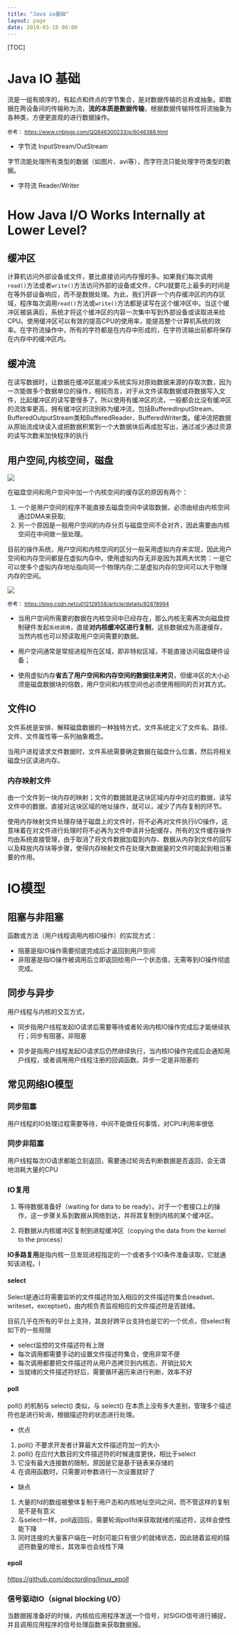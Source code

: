 ```yaml
---
title: "Java io基础"
layout: page
date: 2019-03-18 00:00
---
```


[TOC]

# Java IO 基础

流是一组有顺序的，有起点和终点的字节集合，是对数据传输的总称或抽象。即数据在两设备间的传输称为流，**流的本质是数据传输**，根据数据传输特性将流抽象为各种类，方便更直观的进行数据操作。

<small>参考： https://www.cnblogs.com/QQ846300233/p/6046388.html</small>

* 字节流 InputStream/OutStream

字节流能处理所有类型的数据（如图片、avi等），而字符流只能处理字符类型的数据。

* 字符流 Reader/Writer

# How Java I/O Works Internally at Lower Level?

## 缓冲区

计算机访问外部设备或文件，要比直接访问内存慢的多。如果我们每次调用`read()`方法或者`write()`方法访问外部的设备或文件，CPU就要花上最多的时间是在等外部设备响应，而不是数据处理。为此，我们开辟一个内存缓冲区的内存区域，程序每次调用`read()`方法或`write()`方法都是读写在这个缓冲区中。当这个缓冲区被装满后，系统才将这个缓冲区的内容一次集中写到外部设备或读取进来给CPU。使用缓冲区可以有效的提高CPU的使用率，能提高整个计算机系统的效率。在字符流操作中，所有的字符都是在内存中形成的，在字符流输出前都将保存在内存中的缓冲区内。

## 缓冲流

在读写数据时，让数据在缓冲区能减少系统实际对原始数据来源的存取次数，因为一次能做多个数据单位的操作，相较而言，对于从文件读取数据或将数据写入文件，比起缓冲区的读写要慢多了。所以使用有缓冲区的流，一般都会比没有缓冲区的流效率更高，拥有缓冲区的流别称为缓冲流，包括BufferedInputStream、BufferedOutputStream类和BufferedReader、BufferedWriter类。缓冲流把数据从原始流成块读入或把数据积累到一个大数据块后再成批写出，通过减少通过资源的读写次数来加快程序的执行

## 用户空间,内核空间，磁盘

![](https://raw.githubusercontent.com/doctording/sword_at_offer/master/content/java_io/imgs/io_buffer.png)

在磁盘空间和用户空间中加一个内核空间的缓存区的原因有两个：

1. 一个是用户空间的程序不能直接去磁盘空间中读取数据，必须由经由内核空间通过DMA来获取;
2. 另一个原因是一般用户空间的内存分页与磁盘空间不会对齐，因此需要由内核空间在中间做一层处理。

目前的操作系统，用户空间和内核空间的区分一般采用虚拟内存来实现，因此用户空间和内存空间都是在虚拟内存中。使用虚拟内存无非是因为其两大优势：一是它可以使多个虚拟内存地址指向同一个物理内存;二是虚拟内存的空间可以大于物理内存的空间。

![](https://raw.githubusercontent.com/doctording/sword_at_offer/master/content/java_io/imgs/io_buffer_virtual.png)

<small>参考： https://blog.csdn.net/u012129558/article/details/82878994</small>

* 当用户空间所需要的数据在内核空间中已经存在，那么内核无需再次向磁盘控制硬件发起`系统调用`，直接**对内核缓冲区进行复制**，这些数据成为高速缓存，当然内核也可以预读取用户空间需要的数据。

* 用户空间通常是常规进程所在区域，即非特权区域，不能直接访问磁盘硬件设备；

* 使用虚拟内存**省去了用户空间和内存空间的数据往来拷贝**，但缓冲区的大小必须是磁盘数据块的倍数，用户空间和内核空间也必须使用相同的页对其方式。

## 文件IO

文件系统是安排、解释磁盘数据的一种独特方式，文件系统定义了文件名、路径、文件、文件属性等一系列抽象概念。

当用户进程请求文件数据时，文件系统需要确定数据在磁盘什么位置，然后将相关磁盘分区读进内存。

### 内存映射文件

由一个文件到一块内存的映射；文件的数据就是这块区域内存中对应的数据，读写文件中的数据，直接对这块区域的地址操作，就可以，减少了内存复制的环节。

使用内存映射文件处理存储于磁盘上的文件时，将不必再对文件执行I/O操作，这意味着在对文件进行处理时将不必再为文件申请并分配缓存，所有的文件缓存操作均由系统直接管理，由于取消了将文件数据加载到内存、数据从内存到文件的回写以及释放内存块等步骤，使得内存映射文件在处理大数据量的文件时能起到相当重要的作用。

# IO模型

## 阻塞与非阻塞

函数或方法（用户线程调用内核IO操作）的实现方式：

* 阻塞是指IO操作需要彻底完成后才返回到用户空间
* 非阻塞是指IO操作被调用后立即返回给用户一个状态值，无需等到IO操作彻底完成。

## 同步与异步

用户线程与内核的交互方式，

* 同步指用户线程发起IO请求后需要等待或者轮询内核IO操作完成后才能继续执行；同步有阻塞，非阻塞

* 异步是指用户线程发起IO请求后仍然继续执行，当内核IO操作完成后会通知用户线程，或者调用用户线程注册的回调函数。异步一定是非阻塞的

## 常见网络IO模型

### 同步阻塞

用户线程的IO处理过程需要等待，中间不能做任何事情，对CPU利用率很低

### 同步非阻塞

用户线程每次IO请求都能立刻返回，需要通过轮询去判断数据是否返回，会无谓地消耗大量的CPU

### IO复用

1. 等待数据准备好（waiting for data to be ready）。对于一个套接口上的操作，这一步骤关系到数据从网络到达，并将其复制到内核的某个缓冲区。

2. 将数据从内核缓冲区复制到进程缓冲区（copying the data from the kernel to the process）

**IO多路复用**是指内核一旦发现进程指定的一个或者多个IO条件准备读取，它就通知该进程。I

#### select

Select是通过将需要监听的文件描述符加入相应的文件描述符集合(readset、writeset，exceptset)，由内核负责监视相应的文件描述符是否就绪。

目前几乎在所有的平台上支持，其良好跨平台支持也是它的一个优点，但select有如下的一些局限

* select监控的文件描述符有上限
* 每次调用都需要手动的设置文件描述符集合，使用非常不便
* 每次调用都要把文件描述符从用户态拷贝到内核态，开销比较大
* 当就绪的文件描述符好后，需要循环遍历来进行判断，效率不好

#### poll

poll() 的机制与 select() 类似，与 select() 在本质上没有多大差别，管理多个描述符也是进行轮询，根据描述符的状态进行处理。

* 优点

1. poll() 不要求开发者计算最大文件描述符加一的大小
2. poll() 在应付大数目的文件描述符的时候速度更快，相比于select
3. 它没有最大连接数的限制，原因是它是基于链表来存储的
4. 在调用函数时，只需要对参数进行一次设置就好了

* 缺点

1. 大量的fd的数组被整体复制于用户态和内核地址空间之间，而不管这样的复制是不是有意义
2. 与select一样，poll返回后，需要轮询pollfd来获取就绪的描述符，这样会使性能下降
3. 同时连接的大量客户端在一时刻可能只有很少的就绪状态，因此随着监视的描述符数量的增长，其效率也会线性下降

#### epoll

https://github.com/doctording/linux_epoll

### 信号驱动IO（signal blocking I/O）

当数据报准备好的时候，内核给应用程序发送一个信号，对SIGIO信号进行捕捉，并且调用应用程序的信号处理函数来获取数据报。
